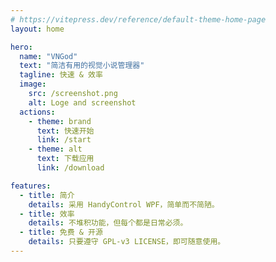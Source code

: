 ```yaml
---
# https://vitepress.dev/reference/default-theme-home-page
layout: home

hero:
  name: "VNGod"
  text: "简洁有用的视觉小说管理器"
  tagline: 快速 & 效率
  image:
    src: /screenshot.png
    alt: Loge and screenshot
  actions:
    - theme: brand
      text: 快速开始
      link: /start
    - theme: alt
      text: 下载应用
      link: /download

features:
  - title: 简介
    details: 采用 HandyControl WPF，简单而不简陋。
  - title: 效率
    details: 不堆积功能，但每个都是日常必须。
  - title: 免费 & 开源
    details: 只要遵守 GPL-v3 LICENSE，即可随意使用。
---
```


